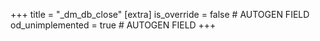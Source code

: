 +++
title = "_dm_db_close"
[extra]
is_override = false # AUTOGEN FIELD
od_unimplemented = true # AUTOGEN FIELD
+++